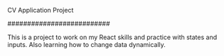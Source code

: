 CV Application Project

##########################

This is a project to work on my React skills and practice with states and inputs. Also learning how to change data dynamically.
